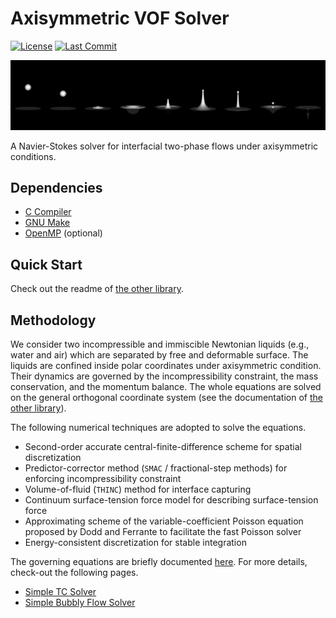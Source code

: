 # Axisymmetric VOF Solver

[![License](https://img.shields.io/github/license/NaokiHori/AxisymmetricVOFSolver)](https://opensource.org/license/MIT)
[![Last Commit](https://img.shields.io/github/last-commit/NaokiHori/AxisymmetricVOFSolver/main)](https://github.com/NaokiHori/AxisymmetricVOFSolver/commits/main)

![cover image](https://github.com/NaokiHori/AxisymmetricVOFSolver/blob/main/cover.jpg)

A Navier-Stokes solver for interfacial two-phase flows under axisymmetric conditions.

## Dependencies

- [C Compiler](https://gcc.gnu.org)
- [GNU Make](https://www.gnu.org/software/make/)
- [OpenMP](https://www.openmp.org) (optional)

## Quick Start

Check out the readme of [the other library](https://github.com/NaokiHori/VerySimpleNSSolver).

## Methodology

We consider two incompressible and immiscible Newtonian liquids (e.g., water and air) which are separated by free and deformable surface.
The liquids are confined inside polar coordinates under axisymmetric condition.
Their dynamics are governed by the incompressibility constraint, the mass conservation, and the momentum balance.
The whole equations are solved on the general orthogonal coordinate system (see the documentation of [the other library](https://github.com/NaokiHori/SimpleTCSolver)).

The following numerical techniques are adopted to solve the equations.

- Second-order accurate central-finite-difference scheme for spatial discretization
- Predictor-corrector method (`SMAC` / fractional-step methods) for enforcing incompressibility constraint
- Volume-of-fluid (`THINC`) method for interface capturing 
- Continuum surface-tension force model for describing surface-tension force
- Approximating scheme of the variable-coefficient Poisson equation proposed by Dodd and Ferrante to facilitate the fast Poisson solver
- Energy-consistent discretization for stable integration

The governing equations are briefly documented [here](https://naokihori.github.io/AxisymmetricVOFSolver).
For more details, check-out the following pages.

- [Simple TC Solver](https://github.com/NaokiHori/SimpleTCSolver)
- [Simple Bubbly Flow Solver](https://github.com/NaokiHori/SimpleBubblyFlowSolver)

